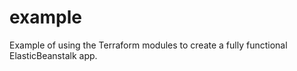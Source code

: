 # example

Example of using the Terraform modules to create a fully functional ElasticBeanstalk app.
